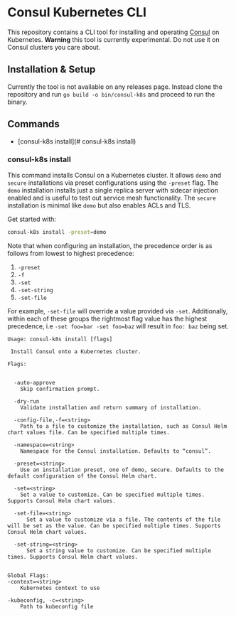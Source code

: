 # Consul Kubernetes CLI
This repository contains a CLI tool for installing and operating [Consul](https://www.consul.io/) on Kubernetes. 
**Warning** this tool is currently experimental. Do not use it on Consul clusters you care about.

## Installation & Setup
Currently the tool is not available on any releases page. Instead clone the repository and run `go build -o bin/consul-k8s`
and proceed to run the binary.

## Commands
* [consul-k8s install](# consul-k8s install)

### consul-k8s install
This command installs Consul on a Kubernetes cluster. It allows `demo` and `secure` installations via preset configurations
using the `-preset` flag. The `demo` installation installs just a single replica server with sidecar injection enabled and
is useful to test out service mesh functionality. The `secure` installation is minimal like `demo` but also enables ACLs and TLS.

Get started with:
```bash
consul-k8s install -preset=demo
```

Note that when configuring an installation, the precedence order is as follows from lowest to highest precedence:
1. `-preset`
2. `-f`
3. `-set`
4. `-set-string`
5. `-set-file`

For example, `-set-file` will override a value provided via `-set`. Additionally, within each of these groups the
rightmost flag value has the highest precedence, i.e `-set foo=bar -set foo=baz` will result in `foo: baz` being set.

```
Usage: consul-k8s install [flags]

 Install Consul onto a Kubernetes cluster.

Flags:


  -auto-approve
 	Skip confirmation prompt.

  -dry-run
 	Validate installation and return summary of installation.

  -config-file,-f=<string>
 	Path to a file to customize the installation, such as Consul Helm chart values file. Can be specified multiple times.

  -namespace=<string>
 	Namespace for the Consul installation. Defaults to “consul”.

  -preset=<string>
 	Use an installation preset, one of demo, secure. Defaults to the default configuration of the Consul Helm chart.

  -set=<string>
 	Set a value to customize. Can be specified multiple times. Supports Consul Helm chart values.

  -set-file=<string>
      Set a value to customize via a file. The contents of the file will be set as the value. Can be specified multiple times. Supports Consul Helm chart values.

  -set-string=<string>
      Set a string value to customize. Can be specified multiple times. Supports Consul Helm chart values.


Global Flags:
-context=<string> 
	Kubernetes context to use

-kubeconfig, -c=<string>
	Path to kubeconfig file
```
